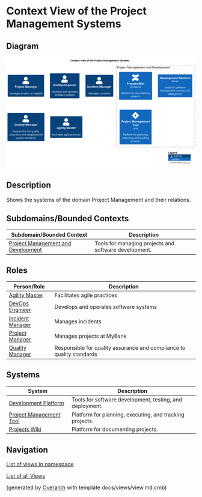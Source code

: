 # Context View of the Project Management Systems

## Diagram
![Context View of the Project Management Systems](../../mybank/project-management/context-view.png)

## Description
Shows the systems of the domain Project Management and their relations.

## Subdomains/Bounded Contexts
| Subdomain/Bounded Context | Description |
|---|---|
| [Project Management and Development](../../mybank/project-management/context-boundary.md)| Tools for managing projects and software development. |

## Roles
| Person/Role | Description |
|---|---|
| [Agility Master](../../mybank/project-management/agility-master.md)| Facilitates agile practices |
| [DevOps Engineer](../../mybank/project-management/devops-engineer.md)| Develops and operates software systems |
| [Incident Manager](../../mybank/project-management/incident-manager.md)| Manages incidents |
| [Project Manager](../../mybank/project-management/project-manager.md)| Manages projects at MyBank |
| [Quality Manager](../../mybank/project-management/quality-manager.md)| Responsible for quality assurance and compliance to quality standards |

## Systems
| System | Description |
|---|---|
| [Development Platform](../../mybank/project-management/gitlab.md)| Tools for software development, testing, and deployment. |
| [Project Management Tool](../../mybank/project-management/jira.md)| Platform for planning, executing, and tracking projects. |
| [Projects Wiki](../../mybank/project-management/confluence.md)| Platform for documenting projects. |

## Navigation
[List of views in namespace](./views-in-namespace.md)

[List of all Views](../../views.md)


(generated by [Overarch](https://github.com/soulspace-org/overarch) with template docs/views/view.md.cmb)


